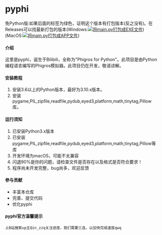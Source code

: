 # pyphi

免Python版:如果后面的标签为绿色，证明这个版本有打包版本(反之没有)。在Releases可以找最新打包的版本(Windows:[![将main.py打包成EXE文件](https://github.com/Pro-Qin/pyphi/actions/workflows/Build-WindowsNT-EXE.yml/badge.svg?event=push)](https://github.com/Pro-Qin/pyphi/actions/workflows/Build-WindowsNT-EXE.yml))(MacOS:[![将main.py打包成APP文件](https://github.com/Pro-Qin/pyphi/actions/workflows/Build-MacOS-App.yml/badge.svg?event=push)](https://github.com/Pro-Qin/pyphi/actions/workflows/Build-MacOS-App.yml))

#### 介绍
这里是pyphi，诞生于Bilibili，全称为"Phigros for Python"。此项目是由Python编程语言编写的Phigros模拟器。此项目仍在开发，敬请谅解。    

#### 安装教程

1.  安装3.6以上的Python版本，最好为3.10.x版本。
2.  安装pygame,PIL,zipfile,readfile,pydub,eyed3,platform,math,tinytag,Pillow库。


#### 运行须知

1.  已安装Python3.x版本
2.  已安装pygame,PIL,zipfile,readfile,pydub,eyed3,platform,math,tinytag,Pillow等库
3.  开发环境为macOS，可能不太兼容
4.  闪退90%是你的问题，请检查文件是否存在以及格式是否符合要求！
5.  程序尚未开发完整，bug尚多，欢迎反馈

#### 参与贡献

-  丰富本仓库   
-  完善、提交代码   
-  优化pyphi   


#### pyphi官方温馨提示

    上B站搜索up主Qin_zzq关注进度，我们需要三连，以加快完成速度qwq
